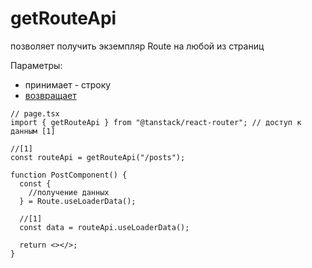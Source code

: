 # getRouteApi

позволяет получить экземпляр Route на любой из страниц

Параметры:

- принимает - строку
- [возвращает](../types/RouteApi.md)

```tsx
// page.tsx
import { getRouteApi } from "@tanstack/react-router"; // доступ к данным [1]

//[1]
const routeApi = getRouteApi("/posts");

function PostComponent() {
  const {
    //получение данных
  } = Route.useLoaderData();

  //[1]
  const data = routeApi.useLoaderData();

  return <></>;
}
```
